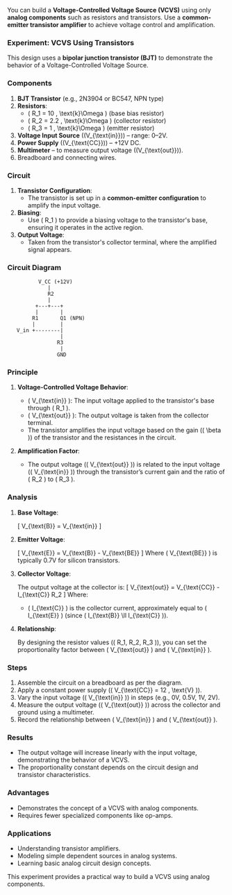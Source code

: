 You can build a **Voltage-Controlled Voltage Source (VCVS)** using only **analog components** such as resistors and transistors. Use a **common-emitter transistor amplifier** to achieve voltage control and amplification.

### **Experiment: VCVS Using Transistors**

This design uses a **bipolar junction transistor (BJT)** to demonstrate the behavior of a Voltage-Controlled Voltage Source.

### **Components**

1. **BJT Transistor** (e.g., 2N3904 or BC547, NPN type)
2. **Resistors**:
   - \( R_1 = 10 \, \text{k}\Omega \) (base bias resistor)
   - \( R_2 = 2.2 \, \text{k}\Omega \) (collector resistor)
   - \( R_3 = 1 \, \text{k}\Omega \) (emitter resistor)
3. **Voltage Input Source** (\(V_{\text{in}}\)) – range: 0–2V.
4. **Power Supply** (\(V_{\text{CC}}\)) – +12V DC.
5. **Multimeter** – to measure output voltage (\(V_{\text{out}}\)).
6. Breadboard and connecting wires.

### **Circuit**

1. **Transistor Configuration**:
   - The transistor is set up in a **common-emitter configuration** to amplify the input voltage.
2. **Biasing**:
   - Use \( R_1 \) to provide a biasing voltage to the transistor's base, ensuring it operates in the active region.
3. **Output Voltage**:
   - Taken from the transistor's collector terminal, where the amplified signal appears.

### **Circuit Diagram**
```
          V_CC (+12V)
             |
             R2
             |
         +---+---+
         |       |
        R1       Q1 (NPN)
        |        |
   V_in +--------|
                 |
                R3
                 |
                GND
```

### **Principle**

1. **Voltage-Controlled Voltage Behavior**:
   - \( V_{\text{in}} \): The input voltage applied to the transistor's base through \( R_1 \).
   - \( V_{\text{out}} \): The output voltage is taken from the collector terminal.
   - The transistor amplifies the input voltage based on the gain (\( \beta \)) of the transistor and the resistances in the circuit.

2. **Amplification Factor**:
   - The output voltage (\( V_{\text{out}} \)) is related to the input voltage (\( V_{\text{in}} \)) through the transistor’s current gain and the ratio of \( R_2 \) to \( R_3 \).

### **Analysis**

1. **Base Voltage**:

   \[
   V_{\text{B}} = V_{\text{in}}
   \]

2. **Emitter Voltage**:

   \[
   V_{\text{E}} = V_{\text{B}} - V_{\text{BE}}
   \]
   Where \( V_{\text{BE}} \) is typically 0.7V for silicon transistors.

3. **Collector Voltage**:

   The output voltage at the collector is:
   \[
   V_{\text{out}} = V_{\text{CC}} - I_{\text{C}} R_2
   \]
   Where:
   - \( I_{\text{C}} \) is the collector current, approximately equal to \( I_{\text{E}} \) (since \( I_{\text{B}} \ll I_{\text{C}} \)).

4. **Relationship**:

   By designing the resistor values (\( R_1, R_2, R_3 \)), you can set the proportionality factor between \( V_{\text{out}} \) and \( V_{\text{in}} \).

### **Steps**

1. Assemble the circuit on a breadboard as per the diagram.
2. Apply a constant power supply (\( V_{\text{CC}} = 12 \, \text{V} \)).
3. Vary the input voltage (\( V_{\text{in}} \)) in steps (e.g., 0V, 0.5V, 1V, 2V).
4. Measure the output voltage (\( V_{\text{out}} \)) across the collector and ground using a multimeter.
5. Record the relationship between \( V_{\text{in}} \) and \( V_{\text{out}} \).

### **Results**

- The output voltage will increase linearly with the input voltage, demonstrating the behavior of a VCVS.
- The proportionality constant depends on the circuit design and transistor characteristics.

### **Advantages**

- Demonstrates the concept of a VCVS with analog components.
- Requires fewer specialized components like op-amps.

### **Applications**

- Understanding transistor amplifiers.
- Modeling simple dependent sources in analog systems.
- Learning basic analog circuit design concepts.

This experiment provides a practical way to build a VCVS using analog components.
